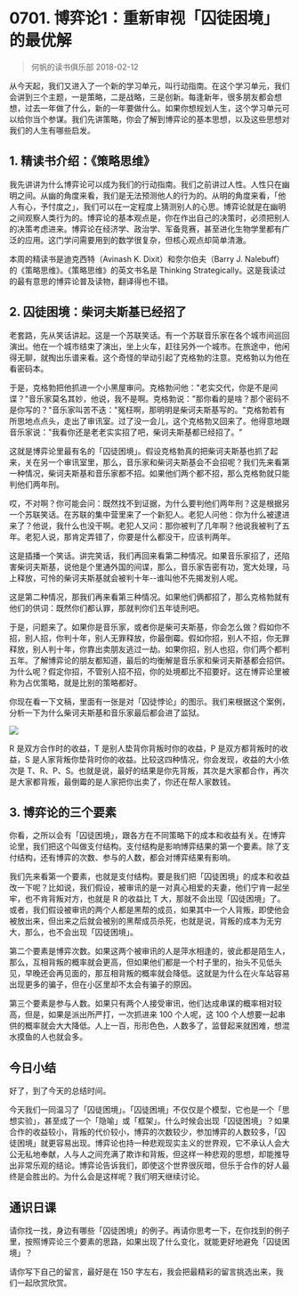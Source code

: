 # 0701. 博弈论1：重新审视「囚徒困境」的最优解
> 何帆的读书俱乐部
2018-02-12

从今天起，我们又进入了一个新的学习单元，叫行动指南。在这个学习单元，我们会讲到三个主题，一是策略，二是战略，三是创新。每逢新年，很多朋友都会想想，过去一年做了什么，新的一年要做什么。如果你想规划人生，这个学习单元可以给你当个参谋。我们先讲策略，你会了解到博弈论的基本思想，以及这些思想对我们的人生有哪些启发。

## 1. 精读书介绍：《策略思维》
我先讲讲为什么博弈论可以成为我们的行动指南。我们之前讲过人性。人性只在幽明之间。从幽的角度来看，我们是无法预测他人的行为的。从明的角度来看，「他人有心，予忖度之」，我们可以在一定程度上猜测别人的心思。博弈论就是在幽明之间观察人类行为的。博弈论的基本观点是，你在作出自己的决策时，必须把别人的决策考虑进来。博弈论在经济学、政治学、军备竞赛，甚至进化生物学里都有广泛的应用。这门学问需要用到的数学很复杂，但核心观点却简单清澈。

本周的精读书是迪克西特（Avinash K. Dixit）和奈尔伯夫（Barry J. Nalebuff）的《策略思维》。《策略思维》的英文书名是 Thinking Strategically。这是我读过的最有意思的博弈论普及读物，翻译得也不错。

## 2. 囚徒困境：柴诃夫斯基已经招了
老套路，先从笑话讲起。这是一个苏联笑话。有一个苏联音乐家在各个城市间巡回演出。他在一个城市结束了演出，坐上火车，赶往另外一个城市。在旅途中，他闲得无聊，就掏出乐谱来看。这个奇怪的举动引起了克格勃的注意。克格勃以为他在看密码本。

于是，克格勃把他抓进一个小黑屋审问。克格勃问他："老实交代，你是不是间谍？"音乐家莫名其妙，他说，我不是啊。克格勃说："那你看的是啥？那个密码不是你写的？"音乐家叫苦不迭："冤枉啊，那明明是柴诃夫斯基写的。"克格勃若有所思地点点头，走出了审讯室。过了没一会儿，这个克格勃又回来了。他得意地跟音乐家说："我看你还是老老实实招了吧，柴诃夫斯基都已经招了。"

这就是博弈论里最有名的「囚徒困境」。假设克格勃真的把柴诃夫斯基也抓了起来，关在另一个审讯室里，那么，音乐家和柴诃夫斯基会不会招呢？我们先来看第一种情况，柴诃夫斯基和音乐家都不招。如果他们两个都不招，那么克格勃就只能判他们两年刑。

哎，不对啊？你可能会问：既然找不到证据，为什么要判他们两年刑？这是根据另一个苏联笑话。在苏联的集中营里来了一个新犯人。老犯人问他：你为什么被逮进来了？他说，我什么也没干啊。老犯人又问：那你被判了几年啊？他说我被判了五年。老犯人说，那肯定弄错了，你要是什么都没干，应该判两年。

这是插播一个笑话。讲完笑话，我们再回来看第二种情况。如果音乐家招了，还陷害柴诃夫斯基，说他是个里通外国的间谍，那么，音乐家告密有功，宽大处理，马上释放，可怜的柴诃夫斯基就会被判十年--谁叫他不先揭发别人呢。

这是第二种情况，那我们再来看第三种情况。如果他们俩都招了，那么克格勃就有他们的供词：既然你们都认罪，那就判你们五年徒刑吧。

于是，问题来了。如果你是音乐家，或者你是柴可夫斯基，你会怎么做？假如你不招，别人招，你判十年，别人无罪释放，你最倒霉。假如你招，别人不招，你无罪释放，别人判十年，你靠出卖朋友逃过一劫。如果你招，别人也招，你们两个都判五年。了解博弈论的朋友都知道，最后的均衡解是音乐家和柴诃夫斯基都会招供。为什么呢？假定你招，不管别人招不招，你的处境都比不招要好。这在博弈论里被称为占优策略，就是比别的策略都好。

你现在看一下文稿，里面有一张是对「囚徒悖论」的图示。我们来根据这个案例，分析一下为什么柴诃夫斯基和音乐家最后都会进了监狱。

![](https://raw.githubusercontent.com/dalong0514/selfstudy/master/图片链接/何帆/2018004.jpg)

R 是双方合作时的收益，T 是别人垫背你背叛时你的收益，P 是双方都背叛时的收益，S 是人家背叛你垫背时你的收益。比较这四种情况，你会发现，收益的大小依次是 T、R、P、S。也就是说，最好的结果是你先背叛，其次是大家都合作，再次是大家都背叛，最倒霉的是人家把你出卖了，你还在帮人家数钱。

## 3. 博弈论的三个要素
你看，之所以会有「囚徒困境」，跟各方在不同策略下的成本和收益有关。在博弈论里，我们把这个叫做支付结构。支付结构是影响博弈结果的第一个要素。除了支付结构，还有博弈的次数、参与的人数，都会对博弈结果有影响。

我们先来看第一个要素，也就是支付结构。要是我们把「囚徒困境」的成本和收益改一下呢？比如说，我们假设，被审讯的是一对真心相爱的夫妻，他们宁肯一起坐牢，也不肯背叛对方，也就是 R 的收益比 T 大，那就不会出现「囚徒困境」了。或者，我们假设被审讯的两个人都是黑帮的成员，如果其中一个人背叛，即使他会被放出来，但出来之后就会被别的黑帮成员杀死，也就是说，背叛的成本为无穷大，那么，也不会出现「囚徒困境」。

第二个要素是博弈次数。如果这两个被审讯的人是萍水相逢的，彼此都是陌生人，那么，互相背叛的概率就会更高，但如果他们都是一个村子里的，抬头不见低头见，早晚还会再见面的，那互相背叛的概率就会降低。这就是为什么在火车站容易出现更多的骗子，但在小区里却不太会有骗子的原因。

第三个要素是参与人数。如果只有两个人接受审讯，他们达成串谋的概率相对较高，但是，如果是派出所严打，一次抓进来 100 个人呢，这 100 个人想要一起串供的概率就会大大降低。人上一百，形形色色，人数多了，监督起来就困难，想混水摸鱼的人也就会多。

## 今日小结
好了，到了今天的总结时间。

今天我们一同温习了「囚徒困境」。「囚徒困境」不仅仅是个模型，它也是一个「思想实验」，甚至成了一个「隐喻」或「框架」。什么时候会出现「囚徒困境」？如果合作的收益较小，背叛的代价较小，博弈的次数较少，参加博弈的人数较多，「囚徒困境」就更容易出现。博弈论也持一种悲观现实主义的世界观，它不承认人会大公无私地奉献，人与人之间充满了欺诈和背叛，但这样一种悲观的思想，却能推导出非常乐观的结论。博弈论告诉我们，即使这个世界很灰暗，但乐于合作的好人最终是会胜出的。为什么会是这样呢？我们明天继续讨论。

## 通识日课
请你找一找，身边有哪些「囚徒困境」的例子。再请你思考一下，在你找到的例子里，按照博弈论三个要素的思路，如果出现了什么变化，就能更好地避免「囚徒困境」？

请你写下自己的留言，最好是在 150 字左右，我会把最精彩的留言挑选出来，我们一起欣赏欣赏。
